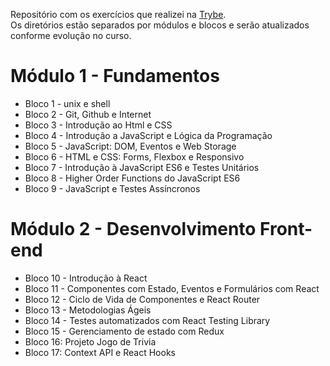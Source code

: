 Repositório com os exercícios que realizei na <a href="https://betrybe.com" target="_blank">Trybe</a>.  
Os diretórios estão separados por módulos e blocos e serão atualizados conforme evolução no curso.

<h1> Módulo 1 - Fundamentos </h1>

<ul>
  <li> Bloco 1 - unix e shell </li>
  <li> Bloco 2 - Git, Github e Internet </li>
  <li> Bloco 3 - Introdução ao Html e CSS </li>
  <li> Bloco 4 - Introdução a JavaScript e Lógica da Programação</li>
  <li> Bloco 5 - JavaScript: DOM, Eventos e Web Storage</li>
  <li> Bloco 6 - HTML e CSS: Forms, Flexbox e Responsivo</li>
  <li> Bloco 7 - Introdução à JavaScript ES6 e Testes Unitários</li>
  <li> Bloco 8 - Higher Order Functions do JavaScript ES6</li>
  <li> Bloco 9 - JavaScript e Testes Assíncronos</li>
</ul>

<h1> Módulo 2 - Desenvolvimento Front-end</h1>

<ul>
  <li> Bloco 10 - Introdução à React</li>
  <li> Bloco 11 - Componentes com Estado, Eventos e Formulários com React</li>
  <li> Bloco 12 - Ciclo de Vida de Componentes e React Router</li>
  <li> Bloco 13 - Metodologias Ágeis</li>
  <li> Bloco 14 - Testes automatizados com React Testing Library</li>
  <li> Bloco 15 - Gerenciamento de estado com Redux</li>
  <li> Bloco 16: Projeto Jogo de Trivia</li>
  <li> Bloco 17: Context API e React Hooks</li>
</ul>
